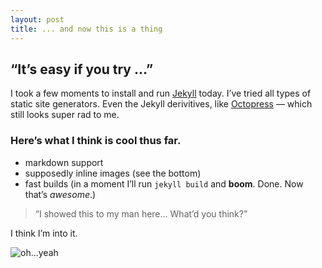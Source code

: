 ```yaml
---
layout: post
title: ... and now this is a thing
---
```


## “It’s easy if you try …”

I took a few moments to install and run [Jekyll](http://jekyllrb.com/) today. I’ve tried all types of static site generators. Even the Jekyll derivitives, like [Octopress](octopress.org) — which still looks super rad to me.

### Here’s what I think is cool thus far.

*   markdown support
*   supposedly inline images (see the bottom)
*   fast builds (in a moment I’ll run `jekyll build` and **boom**. Done. Now that’s _awesome_.)

> “I showed this to my man here… What’d you think?”

I think I’m into it.

![oh...yeah](http://media.giphy.com/media/1120xKqBHuRlra/giphy.gif)

